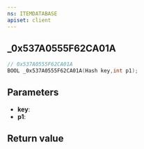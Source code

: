 ```yaml
---
ns: ITEMDATABASE
apiset: client
---
```

## _0x537A0555F62CA01A

```c
// 0x537A0555F62CA01A
BOOL _0x537A0555F62CA01A(Hash key,int p1);
```


## Parameters
* **key**:
* **p1**:

## Return value